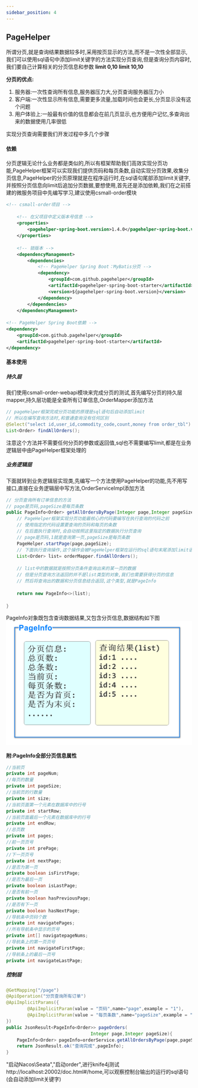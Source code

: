 ```yaml
---
sidebar_position: 4
---
```


## PageHelper

所谓分页,就是查询结果数据较多时,采用按页显示的方法,而不是一次性全部显示,我们可以使用sql语句中添加limit关键字的方法实现分页查询,但是查询分页内容时,我们要自己计算相关的分页信息和参数   **limit 0,10      limit  10,10**

**分页的优点:**

1. 服务器:一次性查询所有信息,服务器压力大,分页查询服务器压力小
2. 客户端:一次性显示所有信息,需要更多流量,加载时间也会更长,分页显示没有这个问题
3. 用户体验上:一般最有价值的信息都会在前几页显示,也方便用户记忆,多查询出来的数据使用几率很低

实现分页查询需要我们开发过程中多几个步骤

#### 依赖

分页逻辑无论什么业务都是类似的,所以有框架帮助我们高效实现分页功能,PageHelper框架可以实现我们提供页码和每页条数,自动实现分页效果,收集分页信息,PageHelper的分页原理就是在程序运行时,在sql语句尾部添加limit关键字,并按照分页信息向limit后追加分页数据,要想使用,首先还是添加依赖,我们在之前搭建的微服务项目中先编写学习,建议使用csmall-order模块

```xml
<!-- csmall-order项目 -->

    <!-- 在父项目中定义版本号信息 -->
    <properties>
        <pagehelper-spring-boot.version>1.4.0</pagehelper-spring-boot.version>
    </properties>

    <!-- 锁版本 -->
    <dependencyManagement>
        <dependencies>
            <!-- PageHelper Spring Boot：MyBatis分页 -->
            <dependency>
                <groupId>com.github.pagehelper</groupId>
                <artifactId>pagehelper-spring-boot-starter</artifactId>
                <version>${pagehelper-spring-boot.version}</version>
            </dependency>
        </dependencies>
    </dependencyManagement>

<!-- PageHelper Spring Boot依赖 -->
<dependency>
    <groupId>com.github.pagehelper</groupId>
    <artifactId>pagehelper-spring-boot-starter</artifactId>
</dependency>
```

#### 基本使用

##### 持久层

我们使用csmall-order-webapi模块来完成分页的测试,首先编写分页的持久层mapper,持久层功能是全查所有订单信息,OrderMapper添加方法

```java
// pageHelper框架完成分页功能的原理是sql语句后自动添加limit
// 所以在编写查询方法时,和普通查询没有任何区别
@Select("select id,user_id,commodity_code,count,money from order_tbl")
List<Order> findAllOrders();
```

注意这个方法并不需要任何分页的参数或返回值,sql也不需要编写limit,都是在业务逻辑层中由PageHelper框架处理的

##### 业务逻辑层

下面就转到业务逻辑层实现类,先编写一个方法使用PageHelper的功能,先不用写接口,直接在业务逻辑层中写方法,OrderServiceImpl添加方法

```java
// 分页查询所有订单信息的方法
// page是页码,pageSize是每页条数
public PageInfo<Order> getAllOrdersByPage(Integer page,Integer pageSize){
    // PageHelper框架实现分页功能最核心的代码要编写在执行查询的代码之前
    // 使用指定的代码设置要查询的页码和每页的条数
    // 在后面执行查询时,会自动按照这里指定的数据执行分页查询
    // page是页码,1就是查询第一页,pageSize是每页条数
    PageHelper.startPage(page,pageSize);
    // 下面执行查询操作,这个操作会被PageHelper框架在运行的sql语句末尾添加limit语句
    List<Order> list= orderMapper.findAllOrders();

    // list中的数据就是按照分页条件查询出来的某一页的数据
    // 但是分页查询方法返回的并不是list类型的对象,我们也需要获得分页的信息
    // 然后将查询出的数据和分页信息结合返回,这个类型,就是PageInfo
    
    return new PageInfo<>(list);
    
}
```

PageInfo对象既包含查询数据结果,又包含分页信息,数据结构如下图![PageInfo分页信息数据结构图](./PageInfo分页信息数据结构图.png)

**附:PageInfo全部分页信息属性**

```java
//当前页
private int pageNum;
//每页的数量
private int pageSize;
//当前页的行数量
private int size;
//当前页面第一个元素在数据库中的行号
private int startRow;
//当前页面最后一个元素在数据库中的行号
private int endRow;
//总页数
private int pages;
//前一页页号
private int prePage;
//下一页页号
private int nextPage;
//是否为第一页
private boolean isFirstPage;
//是否为最后一页
private boolean isLastPage;
//是否有前一页
private boolean hasPreviousPage;
//是否有下一页
private boolean hasNextPage;
//导航条中页码个数
private int navigatePages;
//所有导航条中显示的页号
private int[] navigatepageNums;
//导航条上的第一页页号
private int navigateFirstPage;
//导航条上的最后一页号
private int navigateLastPage;
```

##### 控制层

```java
@GetMapping("/page")
@ApiOperation("分页查询所有订单")
@ApiImplicitParams({
        @ApiImplicitParam(value = "页码",name="page",example = "1"),
        @ApiImplicitParam(value = "每页条数",name="pageSize",example = "8")
})
public JsonResult<PageInfo<Order>> pageOrders(
                                Integer page,Integer pageSize){
    PageInfo<Order> pageInfo=orderService.getAllOrdersByPage(page,pageSize);
    return JsonResult.ok("查询完成",pageInfo);
}
```

"启动Nacos\Seata","启动order",进行knife4j测试http://localhost:20002/doc.html#/home,可以观察控制台输出的运行的sql语句(会自动添加limit关键字)






